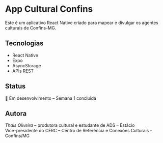 # App Cultural Confins

Este é um aplicativo React Native criado para mapear e divulgar os agentes culturais de Confins-MG.

## Tecnologias

- React Native
- Expo
- AsyncStorage
- APIs REST

## Status

📌 Em desenvolvimento – Semana 1 concluída



##  Autora
*Thais Oliveira* – produtora cultural e estudante de ADS – Estácio  
Vice-presidente do CERC – Centro de Referência e Conexões Culturais – Confins/MG

